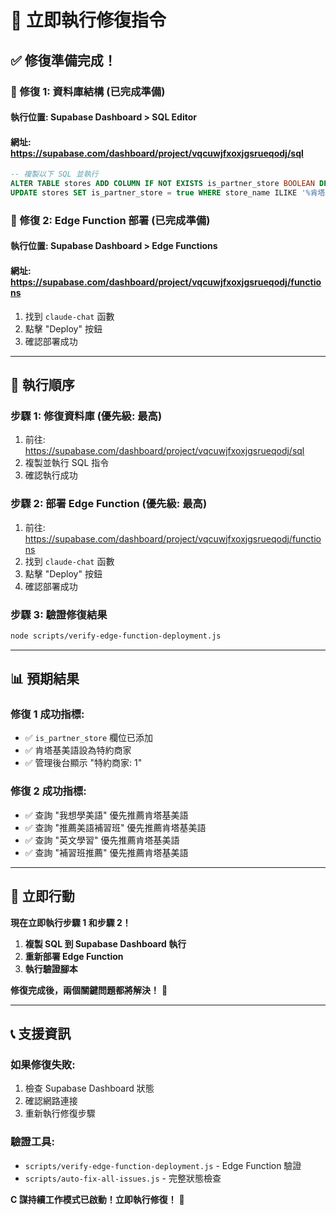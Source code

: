 # 🚀 立即執行修復指令

## ✅ 修復準備完成！

### 🔧 修復 1: 資料庫結構 (已完成準備)

#### 執行位置: Supabase Dashboard > SQL Editor
#### 網址: https://supabase.com/dashboard/project/vqcuwjfxoxjgsrueqodj/sql

```sql
-- 複製以下 SQL 並執行
ALTER TABLE stores ADD COLUMN IF NOT EXISTS is_partner_store BOOLEAN DEFAULT false;
UPDATE stores SET is_partner_store = true WHERE store_name ILIKE '%肯塔基%';
```

### 🚀 修復 2: Edge Function 部署 (已完成準備)

#### 執行位置: Supabase Dashboard > Edge Functions
#### 網址: https://supabase.com/dashboard/project/vqcuwjfxoxjgsrueqodj/functions

1. 找到 `claude-chat` 函數
2. 點擊 "Deploy" 按鈕
3. 確認部署成功

---

## 🎯 執行順序

### 步驟 1: 修復資料庫 (優先級: 最高)
1. 前往: https://supabase.com/dashboard/project/vqcuwjfxoxjgsrueqodj/sql
2. 複製並執行 SQL 指令
3. 確認執行成功

### 步驟 2: 部署 Edge Function (優先級: 最高)
1. 前往: https://supabase.com/dashboard/project/vqcuwjfxoxjgsrueqodj/functions
2. 找到 `claude-chat` 函數
3. 點擊 "Deploy" 按鈕
4. 確認部署成功

### 步驟 3: 驗證修復結果
```bash
node scripts/verify-edge-function-deployment.js
```

---

## 📊 預期結果

### 修復 1 成功指標:
- ✅ `is_partner_store` 欄位已添加
- ✅ 肯塔基美語設為特約商家
- ✅ 管理後台顯示 "特約商家: 1"

### 修復 2 成功指標:
- ✅ 查詢 "我想學美語" 優先推薦肯塔基美語
- ✅ 查詢 "推薦美語補習班" 優先推薦肯塔基美語
- ✅ 查詢 "英文學習" 優先推薦肯塔基美語
- ✅ 查詢 "補習班推薦" 優先推薦肯塔基美語

---

## 🚨 立即行動

**現在立即執行步驟 1 和步驟 2！**

1. **複製 SQL 到 Supabase Dashboard 執行**
2. **重新部署 Edge Function**
3. **執行驗證腳本**

**修復完成後，兩個關鍵問題都將解決！** 🎉

---

## 📞 支援資訊

### 如果修復失敗:
1. 檢查 Supabase Dashboard 狀態
2. 確認網路連接
3. 重新執行修復步驟

### 驗證工具:
- `scripts/verify-edge-function-deployment.js` - Edge Function 驗證
- `scripts/auto-fix-all-issues.js` - 完整狀態檢查

**C 謀持續工作模式已啟動！立即執行修復！** 🚀

